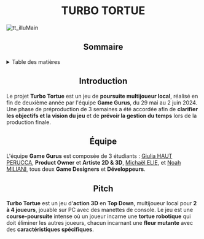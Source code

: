 <h1 align="center">
  <strong>TURBO TORTUE</strong>
</h1>

![tt_illuMain](https://github.com/user-attachments/assets/13732990-d58f-44d7-84d1-bc986e10a5e0)

<h2 align="center">
  <strong>Sommaire</strong>
</h2>

<details>
  <summary>Table des matières</summary>
  <ol>
    <li>
      <a href="#introduction">Introduction</a>
    </li>
    <li>
      <a href="#équipe">Équipe</a>
    </li>
    <li>
      <a href="#pitch">Pitch</a>
    </li>
  </ol>
</details>

<h2 id="introduction" align="center">
  <strong>Introduction</strong>  
</h2>
<p>
  Le projet <strong>Turbo Tortue</strong> est un jeu de <strong>poursuite multijoueur local</strong>, réalisé en fin de deuxième année par l'équipe <strong>Game Gurus</strong>, du 29 mai au 2 juin 2024. Une phase de préproduction de 3 semaines a été accordée afin de <strong>clarifier les objectifs et la vision du jeu</strong> et de <strong>prévoir la gestion du temps</strong> lors de la production finale.
</p>

<h2 id="équipe" align="center">
  <strong>Équipe</strong>
</h2>
<p>
  L'équipe <strong>Game Gurus</strong> est composée de 3 étudiants : <a href="[https://github.com/GiuPH)]">Giulia HAUT PERUCCA</a>, <strong>Product Owner</strong> et <strong>Artiste 2D & 3D</strong>, <a href="https://github.com/Michael-elie">Michaël ELIE</a>, et <a href="https://github.com/NoahMil">Noah MILIANI</a>, tous deux <strong>Game Designers</strong> et <strong>Développeurs</strong>.
</p>

<h2 id="pitch" align="center">
  <strong>Pitch</strong>  
</h2>
<p>
  <strong>Turbo Tortue</strong> est un jeu d'<strong>action 3D</strong> en <strong>Top Down</strong>, multijoueur local pour <strong>2 à 4 joueurs</strong>, jouable sur PC avec des manettes de console. Le jeu est une <strong>course-poursuite</strong> intense où un joueur incarne une <strong>tortue robotique</strong> qui doit éliminer les autres joueurs, chacun incarnant une <strong>fleur mutante</strong> avec des <strong>caractéristiques spécifiques</strong>.
</p>

